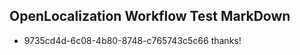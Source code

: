 ## OpenLocalization Workflow Test MarkDown
* 9735cd4d-6c08-4b80-8748-c765743c5c66 thanks!

<!--HONumber=Aug16_HO4-->


